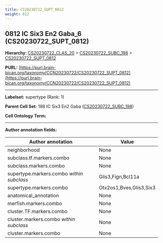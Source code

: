```yaml
---
title: CS20230722_SUPT_0812
weight: 812
---
```

## 0812 IC Six3 En2 Gaba_6 (CS20230722_SUPT_0812)
<b>Hierarchy: </b>
[CS20230722_CLAS_20](../CS20230722_CLAS_20) >
[CS20230722_SUBC_198](../CS20230722_SUBC_198) >
[CS20230722_SUPT_0812](../CS20230722_SUPT_0812)

**PURL:** [https://purl.brain-bican.org/taxonomy/CCN20230722/CS20230722_SUPT_0812](https://purl.brain-bican.org/taxonomy/CCN20230722/CS20230722_SUPT_0812)

---


**Labelset:** supertype (Rank: 1)

**Parent Cell Set:** 198 IC Six3 En2 Gaba ([CS20230722_SUBC_198](../CS20230722_SUBC_198))



**Cell Ontology Term:** 

[MARKER GENES.]: #


---

[TRANSFERRED ANNOTATIONS.]: #


[AUTHOR ANNOTATION FIELDS.]: #


**Author annotation fields:**

| Author annotation | Value |
|-------------------|-------|
|neighborhood|None|
|subclass.tf.markers.combo|None|
|subclass.markers.combo|None|
|supertype.markers.combo _within subclass_|Glis3,Fign,Bcl11a|
|supertype.markers.combo|Otx2os1,Bves,Glis3,Six3|
|anatomical_annotation|None|
|merfish.markers.combo|None|
|cluster.TF.markers.combo|None|
|cluster.markers.combo _within subclass_|None|
|cluster.markers.combo|None|
